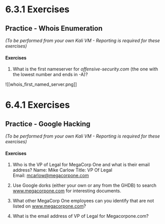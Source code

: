 # 6.3.1 Exercises
## Practice - Whois Enumeration

_(To be performed from your own Kali VM - Reporting is required for these exercises)_

#### Exercises

1.  What is the first nameserver for _offensive-security.com_ (the one with the lowest number and ends in -A)?

![[whois_first_named_server.png]]
# 6.4.1 Exercises
## Practice - Google Hacking

_(To be performed from your own Kali VM - Reporting is required for these exercises)_

#### Exercises

1.  Who is the VP of Legal for MegaCorp One and what is their email address?
Name: Mike Carlow
Title: VP Of Legal  
Email: mcarlow@megacorpone.com

2.  Use Google dorks (either your own or any from the GHDB) to search www.megacorpone.com for interesting documents.


3.  What other MegaCorp One employees can you identify that are not listed on www.megacorpone.com?


4.  What is the email address of VP of Legal for Megacorpone.com?